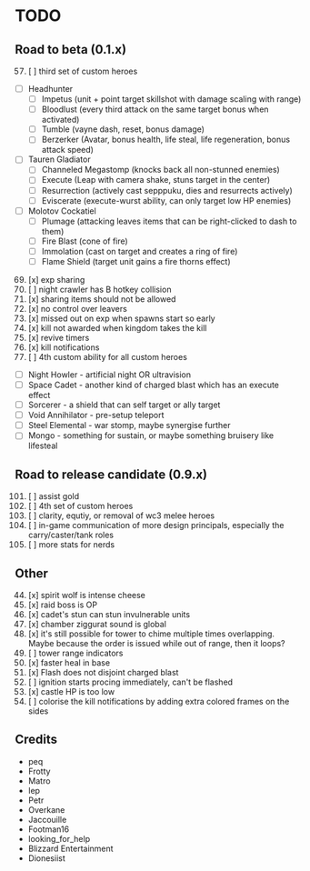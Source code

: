 # TODO

## Road to beta (0.1.x)

57. [ ] third set of custom heroes
  - [ ] Headhunter
    * [ ] Impetus (unit + point target skillshot with damage scaling with range)
    * [ ] Bloodlust (every third attack on the same target bonus when activated)
    * [ ] Tumble (vayne dash, reset, bonus damage)
    * [ ] Berzerker (Avatar, bonus health, life steal, life regeneration, bonus attack speed)
  - [ ] Tauren Gladiator
    * [ ] Channeled Megastomp (knocks back all non-stunned enemies)
    * [ ] Execute (Leap with camera shake, stuns target in the center)
    * [ ] Resurrection (actively cast sepppuku, dies and resurrects actively)
    * [ ] Eviscerate (execute-wurst ability, can only target low HP enemies)
  - [ ] Molotov Cockatiel
    * [ ] Plumage (attacking leaves items that can be right-clicked to dash to them)
    * [ ] Fire Blast (cone of fire)
    * [ ] Immolation (cast on target and creates a ring of fire)
    * [ ] Flame Shield (target unit gains a fire thorns effect)
69. [x] exp sharing
70. [ ] night crawler has B hotkey collision
82. [x] sharing items should not be allowed
88. [x] no control over leavers
89. [x] missed out on exp when spawns start so early
91. [x] kill not awarded when kingdom takes the kill
93. [x] revive timers
94. [x] kill notifications
97. [ ] 4th custom ability for all custom heroes
  - [ ] Night Howler - artificial night OR ultravision
  - [ ] Space Cadet - another kind of charged blast which has an execute effect
  - [ ] Sorcerer - a shield that can self target or ally target
  - [ ] Void Annihilator - pre-setup teleport
  - [ ] Steel Elemental - war stomp, maybe synergise further
  - [ ] Mongo - something for sustain, or maybe something bruisery like lifesteal

## Road to release candidate (0.9.x)

101. [ ] assist gold
102. [ ] 4th set of custom heroes
103. [ ] clarity, equtiy, or removal of wc3 melee heroes
104. [ ] in-game communication of more design principals, especially the carry/caster/tank roles
105. [ ] more stats for nerds

## Other

44. [x] spirit wolf is intense cheese
72. [x] raid boss is OP
83. [x] cadet's stun can stun invulnerable units
84. [x] chamber ziggurat sound is global
90. [x] it's still possible for tower to chime multiple times overlapping. Maybe because the order is issued while out of range, then it loops?
95. [ ] tower range indicators
96. [x] faster heal in base
98. [x] Flash does not disjoint charged blast
99. [ ] ignition starts procing immediately, can't be flashed
100. [x] castle HP is too low
106. [ ] colorise the kill notifications by adding extra colored frames on the sides

## Credits

- peq
- Frotty
- Matro
- lep
- Petr
- Overkane
- Jaccouille
- Footman16
- looking_for_help
- Blizzard Entertainment
- Dionesiist
